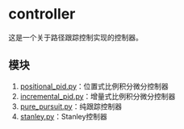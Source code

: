 # controller

这是一个关于路径跟踪控制实现的控制器。

## 模块

1. [positional_pid.py](./positional_pid.py)：位置式比例积分微分控制器
2. [incremental_pid.py](./incremental_pid.py)：增量式比例积分微分控制器
3. [pure_pursuit.py](./pure_pursuit.py)：纯跟踪控制器
4. [stanley.py](./stanley.py)：Stanley控制器
